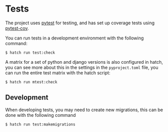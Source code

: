 # Tests

The project uses [pytest](https://docs.pytest.org/) for testing, and has set up coverage tests using [pytest-cov](https://pytest-cov.readthedocs.io/).

You can run tests in a development environment with the following command:

```console
$ hatch run test:check
```

A matrix for a set of python and django versions is also configured in hatch, you can see more about this in the settings in the `pyproject.toml` file, you can run the entire test matrix with the hatch script:

```console
$ hatch run mtest:check
```


## Development

When developing tests, you may need to create new migrations, this can be done with the following command

```console
$ hatch run test:makemigrations
```
